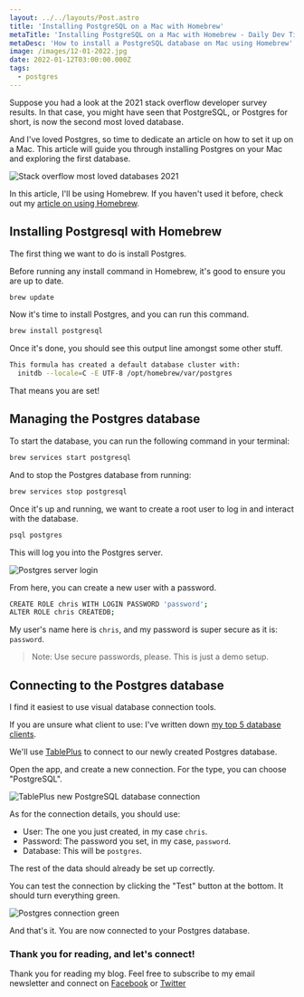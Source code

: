 ```yaml
---
layout: ../../layouts/Post.astro
title: 'Installing PostgreSQL on a Mac with Homebrew'
metaTitle: 'Installing PostgreSQL on a Mac with Homebrew - Daily Dev Tips'
metaDesc: 'How to install a PostgreSQL database on Mac using Homebrew'
image: /images/12-01-2022.jpg
date: 2022-01-12T03:00:00.000Z
tags:
  - postgres
---
```


Suppose you had a look at the 2021 stack overflow developer survey results. In that case, you might have seen that PostgreSQL, or Postgres for short, is now the second most loved database.

And I've loved Postgres, so time to dedicate an article on how to set it up on a Mac.
This article will guide you through installing Postgres on your Mac and exploring the first database.

![Stack overflow most loved databases 2021](https://cdn.hashnode.com/res/hashnode/image/upload/v1641188878297/C7_WTaD8t.png)

In this article, I'll be using Homebrew. If you haven't used it before, check out my [article on using Homebrew](https://daily-dev-tips.com/posts/homebrew-one-package-manager-to-rule-them-all/).

## Installing Postgresql with Homebrew

The first thing we want to do is install Postgres.

Before running any install command in Homebrew, it's good to ensure you are up to date.

```bash
brew update
```

Now it's time to install Postgres, and you can run this command.

```bash
brew install postgresql
```

Once it's done, you should see this output line amongst some other stuff.

```bash
This formula has created a default database cluster with:
  initdb --locale=C -E UTF-8 /opt/homebrew/var/postgres
```

That means you are set!

## Managing the Postgres database

To start the database, you can run the following command in your terminal:

```bash
brew services start postgresql
```

And to stop the Postgres database from running:

```bash
brew services stop postgresql
```

Once it's up and running, we want to create a root user to log in and interact with the database.

```bash
psql postgres
```

This will log you into the Postgres server.

![Postgres server login](https://cdn.hashnode.com/res/hashnode/image/upload/v1641191010341/Zl0poJBew.png)

From here, you can create a new user with a password.

```bash
CREATE ROLE chris WITH LOGIN PASSWORD 'password';
ALTER ROLE chris CREATEDB;
```

My user's name here is `chris`, and my password is super secure as it is: `password`.

> Note: Use secure passwords, please. This is just a demo setup.

## Connecting to the Postgres database

I find it easiest to use visual database connection tools.

If you are unsure what client to use: I've written down [my top 5 database clients](https://daily-dev-tips.com/posts/top-5-mysql-clients-for-mac/).

We'll use [TablePlus](https://daily-dev-tips.com/posts/top-5-mysql-clients-for-mac/#heading-1-tableplus) to connect to our newly created Postgres database.

Open the app, and create a new connection.
For the type, you can choose "PostgreSQL".

![TablePlus new PostgreSQL database connection](https://cdn.hashnode.com/res/hashnode/image/upload/v1641191501895/Ti70cDCWY.png)

As for the connection details, you should use:

- User: The one you just created, in my case `chris`.
- Password: The password you set, in my case, `password`.
- Database: This will be `postgres`.

The rest of the data should already be set up correctly.

You can test the connection by clicking the "Test" button at the bottom. It should turn everything green.

![Postgres connection green](https://cdn.hashnode.com/res/hashnode/image/upload/v1641191620692/AFJ_RcDW9.png)

And that's it. You are now connected to your Postgres database.

### Thank you for reading, and let's connect!

Thank you for reading my blog. Feel free to subscribe to my email newsletter and connect on [Facebook](https://www.facebook.com/DailyDevTipsBlog) or [Twitter](https://twitter.com/DailyDevTips1)
